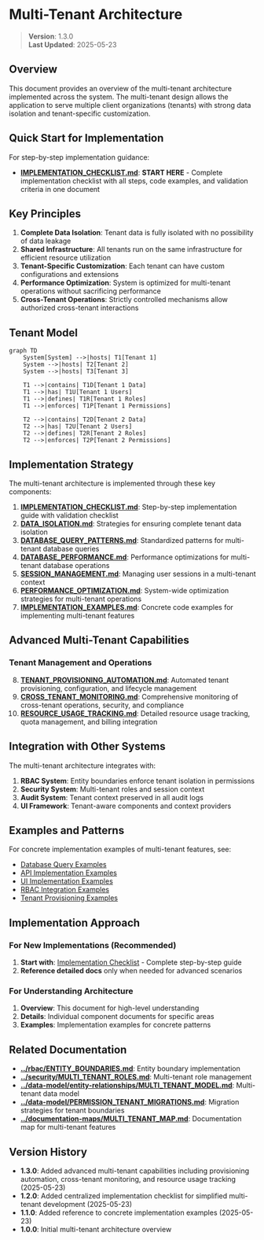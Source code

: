 
# Multi-Tenant Architecture

> **Version**: 1.3.0  
> **Last Updated**: 2025-05-23

## Overview

This document provides an overview of the multi-tenant architecture implemented across the system. The multi-tenant design allows the application to serve multiple client organizations (tenants) with strong data isolation and tenant-specific customization.

## Quick Start for Implementation

For step-by-step implementation guidance:

- **[IMPLEMENTATION_CHECKLIST.md](IMPLEMENTATION_CHECKLIST.md)**: **START HERE** - Complete implementation checklist with all steps, code examples, and validation criteria in one document

## Key Principles

1. **Complete Data Isolation**: Tenant data is fully isolated with no possibility of data leakage
2. **Shared Infrastructure**: All tenants run on the same infrastructure for efficient resource utilization
3. **Tenant-Specific Customization**: Each tenant can have custom configurations and extensions
4. **Performance Optimization**: System is optimized for multi-tenant operations without sacrificing performance
5. **Cross-Tenant Operations**: Strictly controlled mechanisms allow authorized cross-tenant interactions

## Tenant Model

```mermaid
graph TD
    System[System] -->|hosts| T1[Tenant 1]
    System -->|hosts| T2[Tenant 2]
    System -->|hosts| T3[Tenant 3]
    
    T1 -->|contains| T1D[Tenant 1 Data]
    T1 -->|has| T1U[Tenant 1 Users]
    T1 -->|defines| T1R[Tenant 1 Roles]
    T1 -->|enforces| T1P[Tenant 1 Permissions]
    
    T2 -->|contains| T2D[Tenant 2 Data]
    T2 -->|has| T2U[Tenant 2 Users]
    T2 -->|defines| T2R[Tenant 2 Roles]
    T2 -->|enforces| T2P[Tenant 2 Permissions]
```

## Implementation Strategy

The multi-tenant architecture is implemented through these key components:

1. **[IMPLEMENTATION_CHECKLIST.md](IMPLEMENTATION_CHECKLIST.md)**: Step-by-step implementation guide with validation checklist
2. **[DATA_ISOLATION.md](DATA_ISOLATION.md)**: Strategies for ensuring complete tenant data isolation
3. **[DATABASE_QUERY_PATTERNS.md](DATABASE_QUERY_PATTERNS.md)**: Standardized patterns for multi-tenant database queries
4. **[DATABASE_PERFORMANCE.md](DATABASE_PERFORMANCE.md)**: Performance optimizations for multi-tenant database operations
5. **[SESSION_MANAGEMENT.md](SESSION_MANAGEMENT.md)**: Managing user sessions in a multi-tenant context
6. **[PERFORMANCE_OPTIMIZATION.md](PERFORMANCE_OPTIMIZATION.md)**: System-wide optimization strategies for multi-tenant operations
7. **[IMPLEMENTATION_EXAMPLES.md](IMPLEMENTATION_EXAMPLES.md)**: Concrete code examples for implementing multi-tenant features

## Advanced Multi-Tenant Capabilities

### Tenant Management and Operations
8. **[TENANT_PROVISIONING_AUTOMATION.md](TENANT_PROVISIONING_AUTOMATION.md)**: Automated tenant provisioning, configuration, and lifecycle management
9. **[CROSS_TENANT_MONITORING.md](CROSS_TENANT_MONITORING.md)**: Comprehensive monitoring of cross-tenant operations, security, and compliance
10. **[RESOURCE_USAGE_TRACKING.md](RESOURCE_USAGE_TRACKING.md)**: Detailed resource usage tracking, quota management, and billing integration

## Integration with Other Systems

The multi-tenant architecture integrates with:

1. **RBAC System**: Entity boundaries enforce tenant isolation in permissions
2. **Security System**: Multi-tenant roles and session context
3. **Audit System**: Tenant context preserved in all audit logs
4. **UI Framework**: Tenant-aware components and context providers

## Examples and Patterns

For concrete implementation examples of multi-tenant features, see:

- [Database Query Examples](IMPLEMENTATION_EXAMPLES.md#database-query-layer-examples)
- [API Implementation Examples](IMPLEMENTATION_EXAMPLES.md#tenant-isolation-in-apis)
- [UI Implementation Examples](IMPLEMENTATION_EXAMPLES.md#client-side-tenant-management)
- [RBAC Integration Examples](IMPLEMENTATION_EXAMPLES.md#integration-with-rbac-system)
- [Tenant Provisioning Examples](IMPLEMENTATION_EXAMPLES.md#tenant-provisioning-examples)

## Implementation Approach

### For New Implementations (Recommended)
1. **Start with**: [Implementation Checklist](IMPLEMENTATION_CHECKLIST.md) - Complete step-by-step guide
2. **Reference detailed docs** only when needed for advanced scenarios

### For Understanding Architecture
1. **Overview**: This document for high-level understanding
2. **Details**: Individual component documents for specific areas
3. **Examples**: Implementation examples for concrete patterns

## Related Documentation

- **[../rbac/ENTITY_BOUNDARIES.md](../rbac/ENTITY_BOUNDARIES.md)**: Entity boundary implementation
- **[../security/MULTI_TENANT_ROLES.md](../security/MULTI_TENANT_ROLES.md)**: Multi-tenant role management
- **[../data-model/entity-relationships/MULTI_TENANT_MODEL.md](../data-model/entity-relationships/MULTI_TENANT_MODEL.md)**: Multi-tenant data model
- **[../data-model/PERMISSION_TENANT_MIGRATIONS.md](../data-model/PERMISSION_TENANT_MIGRATIONS.md)**: Migration strategies for tenant boundaries
- **[../documentation-maps/MULTI_TENANT_MAP.md](../documentation-maps/MULTI_TENANT_MAP.md)**: Documentation map for multi-tenant features

## Version History

- **1.3.0**: Added advanced multi-tenant capabilities including provisioning automation, cross-tenant monitoring, and resource usage tracking (2025-05-23)
- **1.2.0**: Added centralized implementation checklist for simplified multi-tenant development (2025-05-23)
- **1.1.0**: Added reference to concrete implementation examples (2025-05-23)
- **1.0.0**: Initial multi-tenant architecture overview
